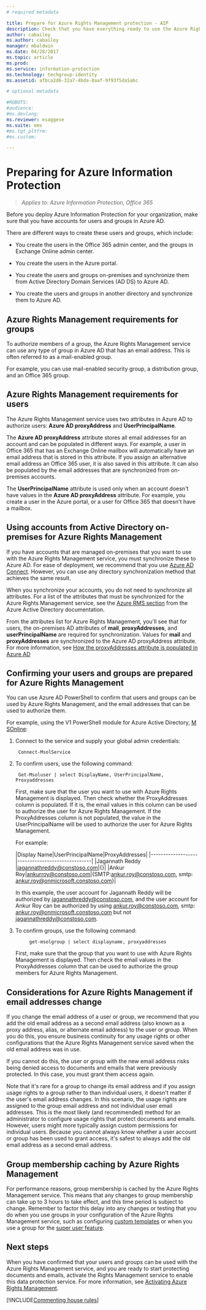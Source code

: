 ```yaml
---
# required metadata

title: Prepare for Azure Rights Management protection - AIP
description: Check that you have everything ready to use the Azure Rights Management service, so that your organization can protect documents and emails.
author: cabailey
ms.author: cabailey
manager: mbaldwin
ms.date: 04/28/2017
ms.topic: article
ms.prod:
ms.service: information-protection
ms.technology: techgroup-identity
ms.assetid: afbca2d6-32a7-4bda-8aaf-9f93f5da5abc

# optional metadata

#ROBOTS:
#audience:
#ms.devlang:
ms.reviewer: esaggese
ms.suite: ems
#ms.tgt_pltfrm:
#ms.custom:

---
```


# Preparing for Azure Information Protection

>*Applies to: Azure Information Protection, Office 365*

Before you deploy Azure Information Protection for your organization, make sure that you have accounts for users and groups in Azure AD.

There are different ways to create these users and groups, which include:

- You create the users in the Office 365 admin center, and the groups in Exchange Online admin center.

- You create the users in the Azure portal.

- You create the users and groups on-premises and synchronize them from Active Directory Domain Services (AD DS) to Azure AD.

- You create the users and groups in another directory and synchronize them to Azure AD.


## Azure Rights Management requirements for groups

To authorize members of a group, the Azure Rights Management service can use any type of group in Azure AD that has an email address. This is often referred to as a mail-enabled group.

For example, you can use mail-enabled security group, a distribution group, and an Office 365 group.


## Azure Rights Management requirements for users

The Azure Rights Management service uses two attributes in Azure AD to authorize users: **Azure AD proxyAddress** and **UserPrincipalName**.

The **Azure AD proxyAddress** attribute stores all email addresses for an account and can be populated in different ways. For example, a user in Office 365 that has an Exchange Online mailbox will automatically have an email address that is stored in this attribute. If you assign an alternative email address an Office 365 user, it is also saved in this attribute. It can also be populated by the email addresses that are synchronized from on-premises accounts.

The **UserPrincipalName** attribute is used only when an account doesn't have values in the **Azure AD proxyAddress** attribute. For example, you create a user in the Azure portal, or a user for Office 365 that doesn't have a mailbox.


## Using accounts from Active Directory on-premises for Azure Rights Management

If you have accounts that are managed on-premises that you want to use with the Azure Rights Management service, you must synchronize these to Azure AD. For ease of deployment, we recommend that you use [Azure AD Connect](/azure/active-directory/connect/active-directory-aadconnect). However, you can use any directory synchronization method that achieves the same result.

When you synchronize your accounts, you do not need to synchronize all attributes. For a list of the attributes that must be synchronized for the Azure Rights Management service, see the [Azure RMS section](/azure/active-directory/connect/active-directory-aadconnectsync-attributes-synchronized#azure-rms) from the Azure Active Directory documentation. 

From the attributes list for Azure Rights Management, you'll see that for users, the on-premises AD attributes of **mail**, **proxyAddresses**, and **userPrincipalName** are required for synchronization. Values for **mail** and **proxyAddresses** are synchronized to the Azure AD proxyAddress attribute. For more information, see [How the proxyAddresses attribute is populated in Azure AD](https://support.microsoft.com/help/3190357/how-the-proxyaddresses-attribute-is-populated-in-azure-ad)


## Confirming your users and groups are prepared for Azure Rights Management

You can use Azure AD PowerShell to confirm that users and groups can be used by Azure Rights Management, and the email addresses that can be used to authorize them. 

For example, using the V1 PowerShell module for Azure Active Directory, [M​SOnline](/powershell/module/msonline/?view=azureadps-1.0):

1. Connect to the service and supply your global admin credentials:
    
		Connect-MsolService
    
2. To confirm users, use the following command:
    
		Get-Msoluser | select DisplayName, UserPrincipalName, Proxyaddresses
        
    First, make sure that the user you want to use with Azure Rights Management is displayed. Then check whether the ProxyAddresses column is populated. If it is, the email values in this column can be used to authorize the user for Azure Rights Management. If the ProxyAddresses column is not populated, the value in the UserPrincipalName will be used to authorize the user for Azure Rights Management.
    
    For example: 
    
    |Display Name|UserPrincipalName|ProxyAddresses|
    |-------------------|------------------------------|
    |Jagannath Reddy |jagannathreddy@constoso.com|{}|
    |Ankur Roy|ankurroy@constoso.com|{SMTP:ankur.roy@constoso.com, smtp: ankur.roy@onmicrosoft.constoso.com}|

    
    In this example, the user account for Jagannath Reddy will be authorized by jagannathreddy@constoso.com, and the user account for Ankur Roy can be authorized by using ankur.roy@constoso.com, smtp: ankur.roy@onmicrosoft.constoso.com but not jagannathreddy@constoso.com.

3. To confirm groups, use the following command:
         
			get-msolgroup | select displayname, proxyaddresses
    
    First, make sure that the group that you want to use with Azure Rights Management is displayed. Then check the email values in the ProxyAddresses column that can be used to authorize the group members for Azure Rights Management.

## Considerations for Azure Rights Management if email addresses change

If you change the email address of a user or group, we recommend that you add the old email address as a second email address (also known as a proxy address, alias, or alternate email address) to the user or group. When you do this, you ensure business continuity for any usage rights or other configurations that the Azure Rights Management service saved when the old email address was in use. 

If you cannot do this, the user or group with the new email address risks being denied access to documents and emails that were previously protected. In this case, you must grant them access again.

Note that it's rare for a group to change its email address and if you assign usage rights to a group rather to than individual users, it doesn't matter if the user's email address changes. In this scenario, the usage rights are assigned to the group email address and not individual user email addresses. This is the most likely (and recommended) method for an administrator to configure usage rights that protect documents and emails. However, users might more typically assign custom permissions for individual users. Because you cannot always know whether a user account or group has been used to grant access, it's safest to always add the old email address as a second email address.

## Group membership caching by Azure Rights Management

For performance reasons, group membership is cached by the Azure Rights Management service. This means that any changes to group membership can take up to 3 hours to take effect, and this time period is subject to change. Remember to factor this delay into any changes or testing that you do when you use groups in your configuration of the Azure Rights Management service, such as configuring [custom templates](../deploy-use/configure-custom-templates.md) or when you use a group for the [super user feature](../deploy-use/configure-super-users.md). 


## Next steps

When you have confirmed that your users and groups can be used with the Azure Rights Management service, and you are ready to start protecting documents and emails, activate the Rights Management service to enable this data protection service. For more information, see [Activating Azure Rights Management](../deploy-use/activate-service.md).

[!INCLUDE[Commenting house rules](../includes/houserules.md)]


